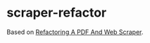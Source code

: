 # scraper-refactor
Based on [Refactoring A PDF And Web Scraper](https://github.com/ArjanCodes/2021-coderoast-scrape).
